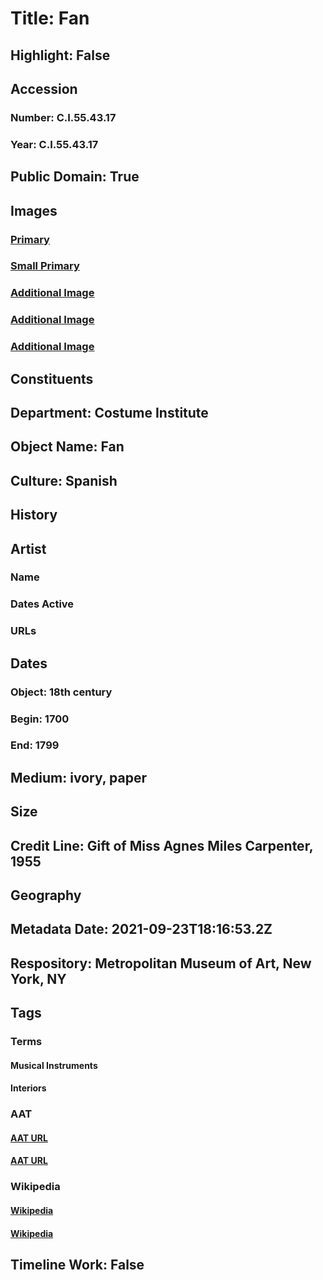 # Title: Fan
## Highlight: False
## Accession
### Number: C.I.55.43.17
### Year: C.I.55.43.17
## Public Domain: True
## Images
### [Primary](https://images.metmuseum.org/CRDImages/ci/original/CI55.43.17_F1.jpg)
### [Small Primary](https://images.metmuseum.org/CRDImages/ci/web-large/CI55.43.17_F1.jpg)
### [Additional Image](https://images.metmuseum.org/CRDImages/ci/original/CI55.43.17_F2.jpg)
### [Additional Image](https://images.metmuseum.org/CRDImages/ci/original/CI55.43.17_d1.jpg)
### [Additional Image](https://images.metmuseum.org/CRDImages/ci/original/CI55.43.17_d2.jpg)
## Constituents
## Department: Costume Institute
## Object Name: Fan
## Culture: Spanish
## History
## Artist
### Name
### Dates Active
### URLs
## Dates
### Object: 18th century
### Begin: 1700
### End: 1799
## Medium: ivory, paper
## Size
## Credit Line: Gift of Miss Agnes Miles Carpenter, 1955
## Geography
## Metadata Date: 2021-09-23T18:16:53.2Z
## Respository: Metropolitan Museum of Art, New York, NY
## Tags
### Terms
#### Musical Instruments
#### Interiors
### AAT
#### [AAT URL](http://vocab.getty.edu/page/aat/300041620)
#### [AAT URL](http://vocab.getty.edu/page/aat/300391239)
### Wikipedia
#### [Wikipedia]()
#### [Wikipedia]()
## Timeline Work: False